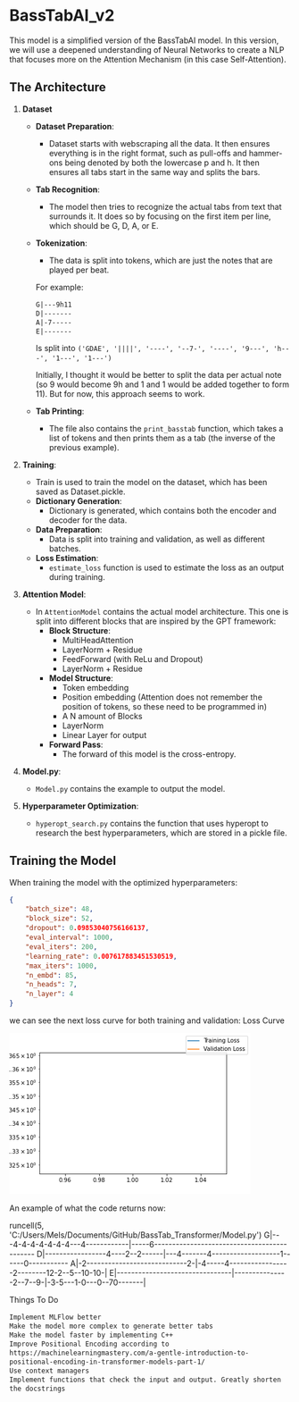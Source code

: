 # BassTabAI_v2

This model is a simplified version of the BassTabAI model. In this version, we will use a deepened understanding of Neural Networks to create a NLP that focuses more on the Attention Mechanism (in this case Self-Attention).

## The Architecture

1. **Dataset**
    - **Dataset Preparation**:
        - Dataset starts with webscraping all the data. It then ensures everything is in the right format, such as pull-offs and hammer-ons being denoted by both the lowercase p and h. It then ensures all tabs start in the same way and splits the bars.
    - **Tab Recognition**:
        - The model then tries to recognize the actual tabs from text that surrounds it. It does so by focusing on the first item per line, which should be G, D, A, or E.
    - **Tokenization**:
        - The data is split into tokens, which are just the notes that are played per beat.

        For example:

        ```
        G|---9h11  
        D|-------  
        A|-7-----  
        E|-------
        ```

        Is split into `('GDAE', '||||', '----', '--7-', '----', '9---', 'h---', '1---', '1---')`

        Initially, I thought it would be better to split the data per actual note (so 9 would become 9h and 1 and 1 would be added together to form 11). But for now, this approach seems to work.
    - **Tab Printing**:
        - The file also contains the `print_basstab` function, which takes a list of tokens and then prints them as a tab (the inverse of the previous example).

2. **Training**:
    - Train is used to train the model on the dataset, which has been saved as Dataset.pickle.
    - **Dictionary Generation**:
        - Dictionary is generated, which contains both the encoder and decoder for the data.
    - **Data Preparation**:
        - Data is split into training and validation, as well as different batches.
    - **Loss Estimation**:
        - `estimate_loss` function is used to estimate the loss as an output during training.

4. **Attention Model**:
    - In `AttentionModel` contains the actual model architecture. This one is split into different blocks that are inspired by the GPT framework:
        - **Block Structure**:
            - MultiHeadAttention
            - LayerNorm + Residue
            - FeedForward (with ReLu and Dropout)
            - LayerNorm + Residue
        - **Model Structure**:
            - Token embedding
            - Position embedding (Attention does not remember the position of tokens, so these need to be programmed in)
            - A N amount of Blocks
            - LayerNorm
            - Linear Layer for output
        - **Forward Pass**:
            - The forward of this model is the cross-entropy.

5. **Model.py**:
    - `Model.py` contains the example to output the model.

6. **Hyperparameter Optimization**:
    - `hyperopt_search.py` contains the function that uses hyperopt to research the best hyperparameters, which are stored in a pickle file.

## Training the Model

When training the model with the optimized hyperparameters:

```json
{
    "batch_size": 48,
    "block_size": 52,
    "dropout": 0.09853040756166137,
    "eval_interval": 1000,
    "eval_iters": 200,
    "learning_rate": 0.007617883451530519,
    "max_iters": 1000,
    "n_embd": 85,
    "n_heads": 7,
    "n_layer": 4
}
```

we can see the next loss curve for both training and validation:
Loss Curve

![Loss Curve](loss_value.png)

An example of what the code returns now:

runcell(5, 'C:/Users/Mels/Documents/GitHub/BassTab_Transformer/Model.py')
G|---4-4-4-4-4-4-4---4------------|-----6--------------------------------------------
D|-----------------4----2--2------|---4-------4-------------------1------0-----------
A|-2----------------------------2-|-4-----4-----------------2--------12-2--5--10-10-|
E|--------------------------------|---------------2--7--9-|-3-5---1-0---0--70-------|

Things To Do

    Implement MLFlow better
    Make the model more complex to generate better tabs
    Make the model faster by implementing C++
    Improve Positional Encoding according to https://machinelearningmastery.com/a-gentle-introduction-to-positional-encoding-in-transformer-models-part-1/
    Use context managers
    Implement functions that check the input and output. Greatly shorten the docstrings
